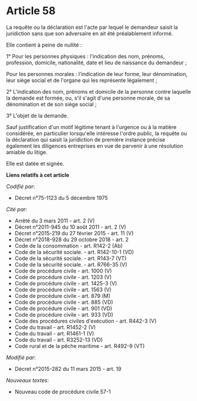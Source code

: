 # Article 58

La requête ou la déclaration est l'acte par lequel le demandeur saisit la juridiction sans que son adversaire en ait été
préalablement informé.

Elle contient à peine de nullité :

1° Pour les personnes physiques : l'indication des nom, prénoms, profession, domicile, nationalité, date et lieu de naissance
du demandeur ;

Pour les personnes morales : l'indication de leur forme, leur dénomination, leur siège social et de l'organe qui les
représente légalement ;

2° L'indication des nom, prénoms et domicile de la personne contre laquelle la demande est formée, ou, s'il s'agit d'une
personne morale, de sa dénomination et de son siège social ;

3° L'objet de la demande.

Sauf justification d'un motif légitime tenant à l'urgence ou à la matière considérée, en particulier lorsqu'elle intéresse
l'ordre public, la requête ou la déclaration qui saisit la juridiction de première instance précise également les diligences
entreprises en vue de parvenir à une résolution amiable du litige.

Elle est datée et signée.

**Liens relatifs à cet article**

_Codifié par_:

  - Décret n°75-1123 du 5 décembre 1975

_Cité par_:

  - Arrêté du 3 mars 2011 - art. 2 (V)
  - Décret n°2011-945 du 10 août 2011 - art. 2 (V)
  - Décret n°2015-219 du 27 février 2015 - art. 11 (V)
  - Décret n°2018-928 du 29 octobre 2018 - art. 2
  - Code de la consommation - art. R142-2 (Ab)
  - Code de la sécurité sociale. - art. R142-10-1 (VD)
  - Code de la sécurité sociale. - art. R143-7 (VT)
  - Code de la sécurité sociale. - art. R766-35 (V)
  - Code de procédure civile - art. 1000 (V)
  - Code de procédure civile - art. 1203 (V)
  - Code de procédure civile - art. 1425-3 (V)
  - Code de procédure civile - art. 1563 (V)
  - Code de procédure civile - art. 879 (M)
  - Code de procédure civile - art. 885 (VD)
  - Code de procédure civile - art. 901 (VD)
  - Code de procédure civile - art. 933 (VD)
  - Code des procédures civiles d'exécution - art. R442-3 (V)
  - Code du travail - art. R1452-2 (V)
  - Code du travail - art. R1461-1 (V)
  - Code du travail - art. R3252-13 (VD)
  - Code rural et de la pêche maritime - art. R492-9 (VT)

_Modifié par_:

  - Décret n°2015-282 du 11 mars 2015 - art. 19

_Nouveaux textes_:

  - Nouveau code de procédure civile 57-1
